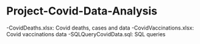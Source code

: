 # Project-Covid-Data-Analysis
-CovidDeaths.xlsx: Covid deaths, cases and data
-CovidVaccinations.xlsx: Covid vaccinations data
-SQLQueryCovidData.sql: SQL queries 
